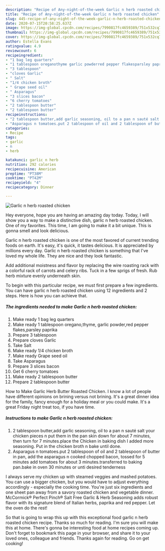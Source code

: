 ```yaml
---
description: "Recipe of Any-night-of-the-week Garlic n herb roasted chicken"
title: "Recipe of Any-night-of-the-week Garlic n herb roasted chicken"
slug: 445-recipe-of-any-night-of-the-week-garlic-n-herb-roasted-chicken
date: 2020-07-15T20:58:25.637Z
image: https://img-global.cpcdn.com/recipes/7990817fc4659389/751x532cq70/garlic-n-herb-roasted-chicken-recipe-main-photo.jpg
thumbnail: https://img-global.cpcdn.com/recipes/7990817fc4659389/751x532cq70/garlic-n-herb-roasted-chicken-recipe-main-photo.jpg
cover: https://img-global.cpcdn.com/recipes/7990817fc4659389/751x532cq70/garlic-n-herb-roasted-chicken-recipe-main-photo.jpg
author: Estella Evans
ratingvalue: 4.9
reviewcount: 6
recipeingredient:
- "1 bag leg quarters"
- "1 tablespoon oreganothyme garlic powderred pepper flakesparsley paprika"
- "3 tablespoon"
- "cloves Garlic"
- " Salt"
- "1/4 chicken broth"
- " Grape seed oil"
- " Asparagus"
- "3 slices bacon"
- "6 cherry tomatoes"
- "2 tablespoon butter"
- "2 tablespoon butter"
recipeinstructions:
- "2 tablespoon butter,add garlic seasoning, oil to a pan n sauté salt your chicken pieces n put them in the pan skin down for about 7 minutes, then turn for 7 minutes.place the Chicken in baking dish I added more seasoning. Put in the chicken broth n bake until done."
- "Asparagus n tomatoes.put 2 tablespoon of oil and 2 tablespoon of butter in pan, add the asparagus n cooked chopped bacon, tossed for 5 minutes add tomatoes for about 3 minutes.transferred to baking pan.bake in oven 30 minutes or unti desired tenderness"
categories:
- Recipe
tags:
- garlic
- n
- herb

katakunci: garlic n herb 
nutrition: 292 calories
recipecuisine: American
preptime: "PT38M"
cooktime: "PT42M"
recipeyield: "4"
recipecategory: Dinner

---
```



![Garlic n herb roasted chicken](https://img-global.cpcdn.com/recipes/7990817fc4659389/751x532cq70/garlic-n-herb-roasted-chicken-recipe-main-photo.jpg)

Hey everyone, hope you are having an amazing day today. Today, I will show you a way to make a distinctive dish, garlic n herb roasted chicken. One of my favorites. This time, I am going to make it a bit unique. This is gonna smell and look delicious.

Garlic n herb roasted chicken is one of the most favored of current trending foods on earth. It's easy, it's quick, it tastes delicious. It is appreciated by millions every day. Garlic n herb roasted chicken is something that I've loved my whole life. They are nice and they look fantastic.

Add additional moistness and flavor by replacing the wire roasting rack with a colorful rack of carrots and celery ribs. Tuck in a few sprigs of fresh. Rub herb mixture evenly underneath skin.


To begin with this particular recipe, we must first prepare a few ingredients. You can have garlic n herb roasted chicken using 12 ingredients and 2 steps. Here is how you can achieve that.

<!--inarticleads1-->

##### The ingredients needed to make Garlic n herb roasted chicken:

1. Make ready 1 bag leg quarters
1. Make ready 1 tablespoon oregano,thyme, garlic powder,red pepper flakes,parsley paprika
1. Prepare 3 tablespoon
1. Prepare cloves Garlic
1. Take  Salt
1. Make ready 1/4 chicken broth
1. Make ready  Grape seed oil
1. Take  Asparagus
1. Prepare 3 slices bacon
1. Get 6 cherry tomatoes
1. Make ready 2 tablespoon butter
1. Prepare 2 tablespoon butter


How to Make Garlic Herb Butter Roasted Chicken. I know a lot of people have different opinions on brining versus not brining. It&#39;s a great dinner idea for the family, fancy enough for a holiday meal or you could make. It&#39;s a great Friday night treat too, if you have time. 

<!--inarticleads2-->

##### Instructions to make Garlic n herb roasted chicken:

1. 2 tablespoon butter,add garlic seasoning, oil to a pan n sauté salt your chicken pieces n put them in the pan skin down for about 7 minutes, then turn for 7 minutes.place the Chicken in baking dish I added more seasoning. Put in the chicken broth n bake until done.
1. Asparagus n tomatoes.put 2 tablespoon of oil and 2 tablespoon of butter in pan, add the asparagus n cooked chopped bacon, tossed for 5 minutes add tomatoes for about 3 minutes.transferred to baking pan.bake in oven 30 minutes or unti desired tenderness


I always serve my chicken up with steamed veggies and mashed potatoes. You can use a bigger chicken, but you would have to adjust everything accordingly - especially the cooking time. You&#39;re just six ingredients and one sheet pan away from a savory roasted chicken and vegetable dinner. McCormick® Perfect Pinch® Salt Free Garlic &amp; Herb Seasoning adds robust flavor with its signature blend of Italian herbs, paprika and red pepper. Let the oven do the rest! 

So that is going to wrap this up with this exceptional food garlic n herb roasted chicken recipe. Thanks so much for reading. I'm sure you will make this at home. There's gonna be interesting food at home recipes coming up. Don't forget to bookmark this page in your browser, and share it to your loved ones, colleague and friends. Thanks again for reading. Go on get cooking!
